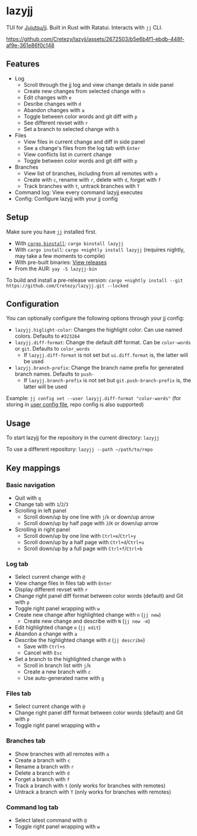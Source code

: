 # lazyjj

TUI for [Jujutsu/jj](https://github.com/martinvonz/jj). Built in Rust with Ratatui. Interacts with `jj` CLI.

https://github.com/Cretezy/lazyjj/assets/2672503/b5e6b4f1-ebdb-448f-af9e-361e86f0c148

## Features

- Log
  - Scroll through the jj log and view change details in side panel
  - Create new changes from selected change with `n`
  - Edit changes with `e`
  - Desribe changes with `d`
  - Abandon changes with `a`
  - Toggle between color words and git diff with `p`
  - See different revset with `r`
  - Set a branch to selected change with `b`
- Files
  - View files in current change and diff in side panel
  - See a change's files from the log tab with `Enter`
  - View conflicts list in current change
  - Toggle between color words and git diff with `p`
- Branches
  - View list of branches, including from all remotes with `a`
  - Create with `c`, rename with `r`, delete with `d`, forget with `f`
  - Track branches with `t`, untrack branches with `T`
- Command log: View every command lazyjj executes
- Config: Configure lazyjj with your jj config

## Setup

Make sure you have [`jj`](https://martinvonz.github.io/jj/latest/install-and-setup) installed first.

- With [`cargo binstall`](https://github.com/cargo-bins/cargo-binstall): `cargo binstall lazyjj`
- With `cargo install`: `cargo +nightly install lazyjj` (requires nightly, may take a few moments to compile)
- With pre-built binaries: [View releases](https://github.com/Cretezy/lazyjj/releases)
- From the AUR: `yay -S lazyjj-bin`

To build and install a pre-release version: `cargo +nightly install --git https://github.com/Cretezy/lazyjj.git --locked`

## Configuration

You can optionally configure the following options through your jj config:

- `lazyjj.higlight-color`: Changes the highlight color. Can use named colors. Defaults to `#323264`
- `lazyjj.diff-format`: Change the default diff format. Can be `color-words` or `git`. Defaults to `color_words`
  - If `lazyjj.diff-format` is not set but `ui.diff.format` is, the latter will be used
- `lazyjj.branch-prefix`: Change the branch name prefix for generated branch names. Defaults to `push-`
  - If `lazyjj.branch-prefix` is not set but `git.push-branch-prefix` is, the latter will be used

Example: `jj config set --user lazyjj.diff-format "color-words"` (for storing in [user config file](https://martinvonz.github.io/jj/latest/config/#user-config-file), repo config is also supported)

## Usage

To start lazyjj for the repository in the current directory: `lazyjj`

To use a different repository: `lazyjj --path ~/path/to/repo`

## Key mappings

### Basic navigation

- Quit with `q`
- Change tab with `1`/`2`/`3`
- Scrolling in left panel
  - Scroll down/up by one line with `j`/`k` or down/up arrow
  - Scroll down/up by half page with `J`/`K` or down/up arrow
- Scrolling in right panel
  - Scroll down/up by one line with `Ctrl+e`/`Ctrl+y`
  - Scroll down/up by a half page with `Ctrl+d`/`Ctrl+u`
  - Scroll down/up by a full page with `Ctrl+f`/`Ctrl+b`

### Log tab

- Select current change with `@`
- View change files in files tab with `Enter`
- Display different revset with `r`
- Change right panel diff format between color words (default) and Git with `p`
- Toggle right panel wrapping with `w`
- Create new change after highlighted change with `n` (`jj new`)
  - Create new change and describe with `N` (`jj new -m`)
- Edit highlighted change `e` (`jj edit`)
- Abandon a change with `a`
- Describe the highlighted change with `d` (`jj describe`)
  - Save with `Ctrl+s`
  - Cancel with `Esc`
- Set a branch to the highlighted change with `b`
  - Scroll in branch list with `j`/`k`
  - Create a new branch with `c`
  - Use auto-generated name with `g`

### Files tab

- Select current change with `@`
- Change right panel diff format between color words (default) and Git with `p`
- Toggle right panel wrapping with `w`

### Branches tab

- Show branches with all remotes with `a`
- Create a branch with `c`
- Rename a branch with `r`
- Delete a branch with `d`
- Forget a branch with `f`
- Track a branch with `t` (only works for branches with remotes)
- Untrack a branch with `T` (only works for branches with remotes)

### Command log tab

- Select latest command with `@`
- Toggle right panel wrapping with `w`
